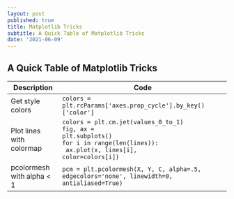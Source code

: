 ```yaml
---
layout: post
published: true
title: Matplotlib Tricks
subtitle: A Quick Table of Matplotlib Tricks
date: '2021-06-09'
---
```

## A Quick Table of Matplotlib Tricks

| Description | Code |
| ----------- | ----------- |
| Get style colors | `colors = plt.rcParams['axes.prop_cycle'].by_key()['color']`  |
| Plot lines with colormap | <code>colors = plt.cm.jet(values_0_to_1)<br>fig, ax = plt.subplots()<br>for i in range(len(lines)):<br>&nbsp;ax.plot(x, lines[i], color=colors[i])</code>|
| pcolormesh with alpha < 1 | `pcm = plt.pcolormesh(X, Y, C, alpha=.5, edgecolors='none', linewidth=0, antialiased=True)` |
